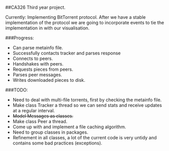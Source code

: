##CA326 Third year project.

Currently: Implementing BitTorrent protocol.
After we have a stable implementation of the protocol we are going to incorporate events to tie the implementation in with our visualisation.

###Progress:
- Can parse metainfo file.
- Successfully contacts tracker and parses response
- Connects to peers.
- Handshakes with peers.
- Requests pieces from peers.
- Parses peer messages.
- Writes downloaded pieces to disk.

###TODO:
- Need to deal with multi-file torrents, first by checking the metainfo file.
- Make class Tracker a thread so we can send stats and receive updates at a regular interval.
- ~~Model Messages as classes.~~
- Make class Peer a thread.
- Come up with and implement a file caching algorithm.
- Need to group classes in packages.
- Refinement in all classes, a lot of the current code is very untidy and contains some bad practices (exceptions).
